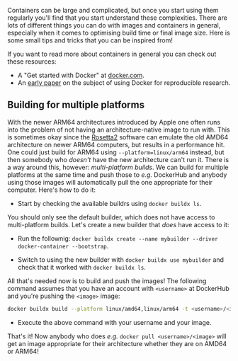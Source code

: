 Containers can be large and complicated, but once you start using them regularly
you'll find that you start understand these complexities. There are lots of
different things you can do with images and containers in general, especially
when it comes to optimising build time or final image size. Here is some small
tips and tricks that you can be inspired from!

If you want to read more about containers in general you can check out these
resources:

* A "Get started with Docker" at [docker.com](https://docs.docker.com/get-started/).
* An [early paper](https://arxiv.org/abs/1410.0846) on the subject of using
  Docker for reproducible research.

## Building for multiple platforms

With the newer ARM64 architectures introduced by Apple one often runs into the
problem of not having an architecture-native image to run with. This is
sometimes okay since the [Rosetta2](https://support.apple.com/en-us/HT211861)
software can emulate the old AMD64 architecture on newer ARM64 computers, but
results in a performance hit. One could just build for ARM64 using
`--platform=linux/arm64` instead, but then somebody who *doesn't* have the new
architecture can't run it. There is a way around this, however: *multi-platform
builds*. We can build for multiple platforms at the same time and push those to
*e.g.* DockerHub and anybody using those images will automatically pull the one
appropriate for their computer. Here's how to do it:

* Start by checking the available buildrs using `docker buildx ls`.

You should only see the default builder, which does not have access to
multi-platform builds. Let's create a new builder that *does* have access to it:

* Run the follownig: `docker buildx create --name mybuilder --driver
  docker-container --bootstrap`.

* Switch to using the new builder with `docker buildx use mybuilder` and check
  that it worked with `docker buildx ls`.

All that's needed now is to build and push the images! The following command
assumes that you have an account with `<username>` at DockerHub and you're
pushing the `<image>` image:

```bash
docker buildx build --platform linux/amd64,linux/arm64 -t <username>/<image>:latest --push .`
```

* Execute the above command with your username and your image.

That's it! Now anybody who does *e.g.* `docker pull <username>/<image>` will get
an image appropriate for their architecture whether they are on AMD64 or ARM64!
